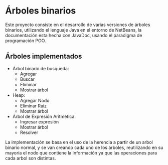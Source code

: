 <h1>Árboles binarios</h1>
Este proyecto consiste en el desarrollo de varias versiones de árboles binarios, utilizando el lenguaje Java en el entorno de NetBeans, la documentación esta hecha con JavaDoc, usando el paradigma de programación POO.

<h2>Árboles implementados</h2>
<ul>
    <li> Árbol binario de busqueda: 
    <ul>
        <li>Agregar
        <li>Buscar
        <li>Eliminar
        <li>Mostrar árbol
    </ul>
    <li> Heap:
    <ul>
        <li>Agregar Nodo
        <li>Eliminar Raíz
        <li>Mostrar árbol
    </ul>
    <li> Árbol de Expresión Aritmética: 
    <ul>
        <li>Ingresar expresión
        <li>Mostrar árbol
        <li>Resolver
    </ul>
</ul>

La implementación se basa en el uso de la herencia a partir de un arbol binario normal, y se van creando cada uno de los árboles, reutilizando en su mayoría el nodo que contiene la información ya que las operaciones para cada arbol son distintas.
